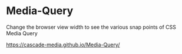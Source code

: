 # Media-Query
Change the browser view width to see the various snap points of CSS Media Query

https://cascade-media.github.io/Media-Query/
